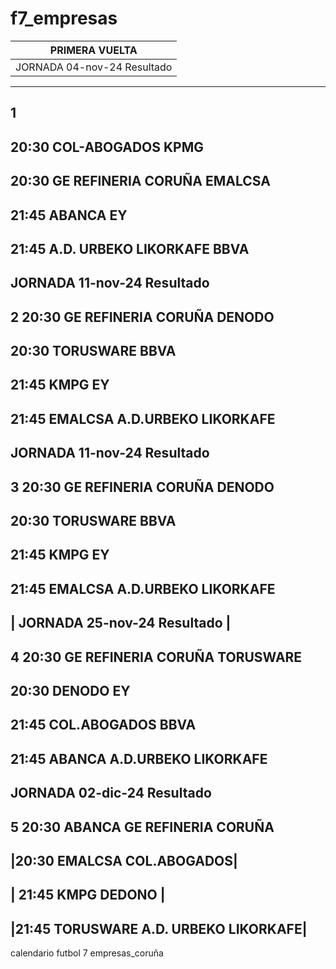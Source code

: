 # f7_empresas
| PRIMERA VUELTA |
|-----------------|
|JORNADA 04-nov-24 Resultado |
-----------------------------
1
--------------------------
20:30 COL-ABOGADOS KPMG
------------------------
20:30 GE REFINERIA CORUÑA EMALCSA
------------------------------------
21:45 ABANCA EY
-------------------
21:45 A.D. URBEKO LIKORKAFE BBVA
-----------------------------------
JORNADA 11-nov-24 Resultado
--------------------------
2 
20:30 GE REFINERIA CORUÑA DENODO 
----------------------------------
20:30 TORUSWARE BBVA
----------------------------------
21:45 KMPG EY
----------------------------------
21:45 EMALCSA A.D.URBEKO LIKORKAFE
----------------------------------
JORNADA 11-nov-24 Resultado
--------------------------
3
20:30 GE REFINERIA CORUÑA DENODO
----------------------------------
20:30 TORUSWARE BBVA
----------------------------------
21:45 KMPG EY
----------------------------------
21:45 EMALCSA A.D.URBEKO LIKORKAFE
----------------------------------
| JORNADA 25-nov-24 Resultado    |
--------------------------
4
20:30 GE REFINERIA CORUÑA TORUSWARE
----------------------------------
20:30 DENODO EY
----------------------------------
21:45 COL.ABOGADOS BBVA
----------------------------------
21:45 ABANCA A.D.URBEKO LIKORKAFE
----------------------------------
JORNADA 02-dic-24 Resultado
--------------------------
5 20:30 ABANCA GE REFINERIA CORUÑA 
----------------------------------
|20:30  EMALCSA COL.ABOGADOS|
----------------------------------
| 21:45 KMPG DEDONO   |  
----------------------------------
|21:45 TORUSWARE A.D. URBEKO LIKORKAFE|
----------------------------------

calendario futbol 7 empresas_coruña
